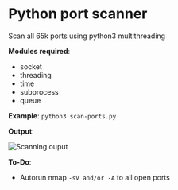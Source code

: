 # Python port scanner

Scan all 65k ports using python3 multithreading 

**Modules required**:
- socket
- threading
- time
- subprocess
- queue

**Example**: `python3 scan-ports.py`

**Output**: 

![Scanning ouput](https://i.imgur.com/v8UAWgb.jpg)


**To-Do**: 

- Autorun nmap `-sV and/or -A` to all open ports 